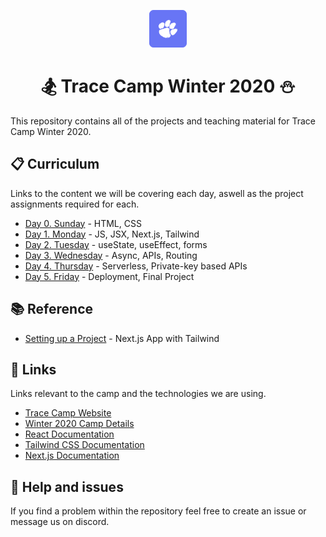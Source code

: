 <p align="center">
  <a href="https://tracecamp.com">
    <img alt="Tracecamp" src="./logo.svg" width="60" />
  </a>
</p>
<h1 align="center">
  🏂 Trace Camp Winter 2020 ⛄
</h1>

This repository contains all of the projects and teaching material for Trace Camp Winter 2020.

## 📋 Curriculum

Links to the content we will be covering each day, aswell as the project assignments required for each.

- [Day 0. Sunday](./curriculum/day_0) - HTML, CSS
- [Day 1. Monday](./curriculum/day_1) - JS, JSX, Next.js, Tailwind
- [Day 2. Tuesday](./curriculum/day_2) - useState, useEffect, forms
- [Day 3. Wednesday](./curriculum/day_3) - Async, APIs, Routing
- [Day 4. Thursday](./curriculum/day_4) - Serverless, Private-key based APIs
- [Day 5. Friday](./curriculum/day_5) - Deployment, Final Project

## 📚 Reference

- [Setting up a Project](./reference/setting_up_a_project.md) - Next.js App with Tailwind

## 🔗 Links

Links relevant to the camp and the technologies we are using.

- [Trace Camp Website](https://tracecamp.com/)
- [Winter 2020 Camp Details](https://www.notion.so/Details-of-Trace-Camp-Winter-2020-1fb942fefba842308d36a70046ee33fb)
- [React Documentation](https://reactjs.org/docs/introducing-jsx.html)
- [Tailwind CSS Documentation](https://tailwindcss.com/docs)
- [Next.js Documentation](https://nextjs.org/docs/getting-started)

## 🧯 Help and issues

If you find a problem within the repository feel free to create an issue or message us on discord.
